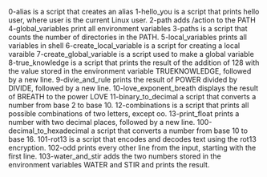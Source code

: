 0-alias is a script that creates an alias
1-hello_you is a script that prints hello user, where user is the current Linux user.
2-path adds /action to the PATH
4-global_variables print all environment variables
3-paths is a script that counts the number of directories in the PATH.
5-local_variables prints all variables in shell
6-create_local_variable is a script for creating a local varaible
7-create_global_variable is a script used to make a global variable
8-true_knowledge is  a script that prints the result of the addition of 128 with the value stored in the environment variable TRUEKNOWLEDGE, followed by a new line.
9-divie_and_rule  prints the result of POWER divided by DIVIDE, followed by a new line.
10-love_exponent_breath displays the result of BREATH to the power LOVE
11-binary_to_decimal a script that converts a number from base 2 to base 10.
12-combinations is a script that prints all possible combinations of two letters, except oo.
13-print_float prints a number with two decimal places, followed by a new line.
100-decimal_to_hexadecimal a script that converts a number from base 10 to base 16.
101-rot13 is a script that encodes and decodes text using the rot13 encryption.
102-odd prints every other line from the input, starting with the first line.
103-water_and_stir adds the two numbers stored in the environment variables WATER and STIR and prints the result.
